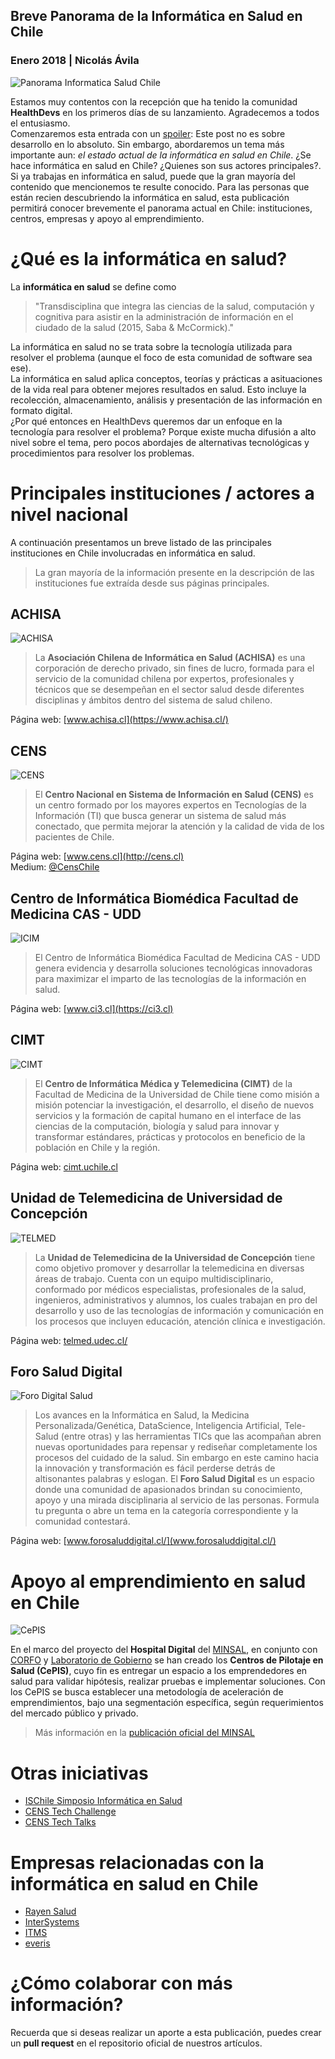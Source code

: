 ## Breve Panorama de la Informática en Salud en Chile
### Enero 2018 | Nicolás Ávila

![Panorama Informatica Salud Chile](https://healthdevs.s3.amazonaws.com/articulos/01_01portada.png)

Estamos muy contentos con la recepción que ha tenido la comunidad **HealthDevs** en los primeros días de su lanzamiento. Agradecemos a todos el entusiasmo.  
Comenzaremos esta entrada con un [spoiler](https://www.xataka.com/basics/que-es-un-spoiler-y-como-puedes-protegerte-de-ellos-en-internet): Este post no es sobre desarrollo en lo absoluto. Sin embargo, abordaremos un tema más importante aun: *el estado actual de la informática en salud en Chile*. ¿Se hace informática en salud en Chile? ¿Quienes son sus actores principales?.  
Si ya trabajas en informática en salud, puede que la gran mayoría del contenido que mencionemos te resulte conocido. Para las personas que están recien descubriendo la informática en salud, esta publicación permitirá conocer brevemente el panorama actual en Chile: instituciones, centros, empresas y apoyo al emprendimiento. 

# ¿Qué es la informática en salud?
La **informática en salud** se define como 

>"Transdisciplina que integra las ciencias de la salud, computación y cognitiva para asistir en la administración de información en el ciudado de la salud (2015, Saba & McCormick)." 

La informática en salud no se trata sobre la tecnología utilizada para resolver el problema (aunque el foco de esta comunidad de software sea ese).  
La informática en salud aplica conceptos, teorías y prácticas a asituaciones de la vida real para obtener mejores resultados en salud. Esto incluye la recolección, almacenamiento, análisis y presentación de las información en formato digital.  
¿Por qué entonces en HealthDevs queremos dar un enfoque en la tecnología para resolver el problema? Porque existe mucha difusión a alto nivel sobre el tema, pero pocos abordajes de alternativas tecnológicas y procedimientos para resolver los problemas.

# Principales instituciones / actores a nivel nacional

A continuación presentamos un breve listado de las principales instituciones en Chile involucradas en informática en salud.

> La gran mayoría de la información presente en la descripción de las instituciones fue extraída desde sus páginas principales.

## ACHISA

![ACHISA](https://healthdevs.s3.amazonaws.com/articulos/01_02_achisa.png)

> La **Asociación Chilena de Informática en Salud (ACHISA)** es una corporación de derecho privado, sin fines de lucro, formada para el servicio de la comunidad chilena por expertos, profesionales y técnicos que se desempeñan en el sector salud desde diferentes disciplinas y ámbitos dentro del sistema de salud chileno.

Página web: [www.achisa.cl](https://www.achisa.cl/)

## CENS

![CENS](https://healthdevs.s3.amazonaws.com/articulos/01_03_cens.png)

> El **Centro Nacional en Sistema de Información en Salud (CENS)** es un centro formado por los mayores expertos en Tecnologías de la Información (TI) que busca generar un sistema de salud más conectado, que permita mejorar la atención y la calidad de vida de los pacientes de Chile. 

Página web: [www.cens.cl](http://cens.cl)  
Medium: [@CensChile](https://medium.com/@CensChile)

## Centro de Informática Biomédica Facultad de Medicina CAS - UDD

![ICIM](https://healthdevs.s3.amazonaws.com/articulos/01_04_icim.png)

> El Centro de Informática Biomédica Facultad de Medicina CAS - UDD genera evidencia y desarrolla soluciones tecnológicas innovadoras para maximizar el imparto de las tecnologías de la información en salud. 

Página web: [www.ci3.cl](https://ci3.cl)

## CIMT

![CIMT](https://healthdevs.s3.amazonaws.com/articulos/01_05_cimt.png)

> El **Centro de Informática Médica y Telemedicina (CIMT)** de la Facultad de Medicina de la Universidad de Chile tiene como misión a misión potenciar la investigación, el desarrollo, el diseño de nuevos servicios y la formación de capital humano en el interface de las ciencias de la computación, biología y salud para innovar y transformar estándares, prácticas y protocolos en beneficio de la población en Chile y la región.

Página web: [cimt.uchile.cl](https://cimt.uchile.cl)

## Unidad de Telemedicina de Universidad de Concepción

![TELMED](https://healthdevs.s3.amazonaws.com/articulos/01_06_unidad-telemedicina-udec.png)

> La **Unidad de Telemedicina de la Universidad de Concepción** tiene como objetivo promover y desarrollar la telemedicina en diversas áreas de trabajo. Cuenta con un equipo multidisciplinario, conformado por médicos especialistas, profesionales de la salud, ingenieros, administrativos y alumnos, los cuales trabajan en pro del desarrollo y uso de las tecnologías de información y comunicación en los procesos que incluyen educación, atención clínica e investigación.

Página web: [telmed.udec.cl/](telmed.udec.cl/)

## Foro Salud Digital

![Foro Digital Salud](https://healthdevs.s3.amazonaws.com/articulos/01_07_foro-digital-salud.png)

> Los avances en la Informática en Salud, la Medicina Personalizada/Genética, DataScience, Inteligencia Artificial, Tele-Salud (entre otras) y las herramientas TICs que las acompañan abren nuevas oportunidades para repensar y rediseñar completamente los procesos del cuidado de la salud. Sin embargo en este camino hacia la innovación y transformación es fácil perderse detrás de altisonantes palabras y eslogan. El **Foro Salud Digital** es un espacio donde una comunidad de apasionados brindan su conocimiento, apoyo y una mirada disciplinaria al servicio de las personas. Formula tu pregunta o abre un tema en la categoría correspondiente y la comunidad contestará.

Página web: [www.forosaluddigital.cl/](www.forosaluddigital.cl/)

# Apoyo al emprendimiento en salud en Chile

![CePIS](https://healthdevs.s3.amazonaws.com/articulos/01_08_cepis.png)

En el marco del proyecto del **Hospital Digital** del [MINSAL](https://www.minsal.cl/), en conjunto con [CORFO](https://corfo.cl/sites/cpp/home) y [Laboratorio de Gobierno](https://www.lab.gob.cl/) se han creado los **Centros de Pilotaje en Salud (CePIS)**, cuyo fin es entregar un espacio a los emprendedores en salud para validar hipótesis, realizar pruebas e implementar soluciones.
Con los CePIS se busca establecer una metodología de aceleración de emprendimientos, bajo una segmentación específica, según requerimientos del mercado público y privado.

> Más información en la [publicación oficial del MINSAL](https://www.minsal.cl/ministerio-de-salud-y-corfo-firman-acuerdo-que-crea-la-primera-aceleradora-publica-para-emprendimientos-tecnologicos-en-salud/)

# Otras iniciativas

* [ISChile Simposio Informática en Salud](http://ischile.org/simposio/)
* [CENS Tech Challenge](http://www.censtechallenge.cl/)
* [CENS Tech Talks](http://cens.cl/wp/techtalks/)


# Empresas relacionadas con la informática en salud en Chile

* [Rayen Salud](https://www.rayensalud.com/)
* [InterSystems](https://www.intersystems.com/cl/)
* [ITMS](http://www.itms.cl/)
* [everis](https://www.everis.com/global/es/industries/health)


# ¿Cómo colaborar con más información?
Recuerda que si deseas realizar un aporte a esta publicación, puedes crear un **pull request** en el repositorio oficial de nuestros artículos.